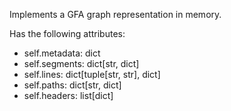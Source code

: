 Implements a GFA graph representation in memory.

Has the following attributes:
+ self.metadata: dict
+ self.segments: dict[str, dict]
+ self.lines: dict[tuple[str, str], dict] 
+ self.paths: dict[str, dict]
+ self.headers: list[dict]